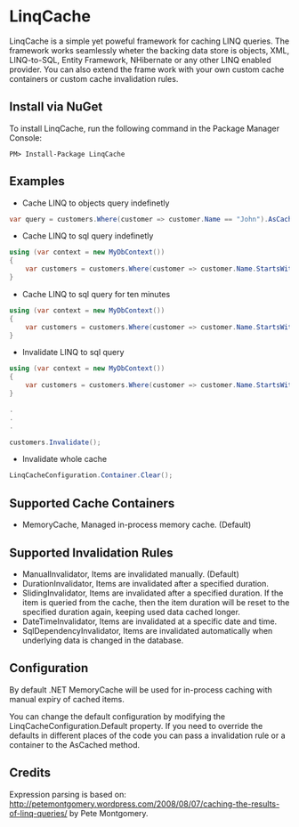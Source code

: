 LinqCache
=========
LinqCache is a simple yet poweful framework for caching LINQ queries. 
The framework works seamlessly wheter the backing data store is objects, XML, LINQ-to-SQL, Entity Framework, NHibernate or any other LINQ enabled provider. 
You can also extend the frame work with your own custom cache containers or custom cache invalidation rules.

Install via NuGet
-----------------
To install LinqCache, run the following command in the Package Manager Console:
```
PM> Install-Package LinqCache
```
Examples
--------
+ Cache LINQ to objects query indefinetly
```C#
var query = customers.Where(customer => customer.Name == "John").AsCached();
```

+ Cache LINQ to sql query indefinetly
```C#
using (var context = new MyDbContext())
{
	var customers = customers.Where(customer => customer.Name.StartsWith("A").AsCached());
}
```

+ Cache LINQ to sql query for ten minutes
```C#
using (var context = new MyDbContext())
{
	var customers = customers.Where(customer => customer.Name.StartsWith("A")).AsCached(new DurationInvalidator(TimeSpan.FromMinutes(10));
}
```
+ Invalidate LINQ to sql query
```C#
using (var context = new MyDbContext())
{
	var customers = customers.Where(customer => customer.Name.StartsWith("A").AsCached());
}

.
.
.

customers.Invalidate();
```
+ Invalidate whole cache
```C#
LinqCacheConfiguration.Container.Clear();
```

Supported Cache Containers
--------------------------
+ MemoryCache, Managed in-process memory cache. (Default)

Supported Invalidation Rules
----------------------------
+ ManualInvalidator, Items are invalidated manually. (Default)
+ DurationInvalidator, Items are invalidated after a specified duration.
+ SlidingInvalidator, Items are invalidated after a specified duration. If the item is queried from the cache, then the item duration will be reset to the specified duration again, keeping used data cached longer.
+ DateTimeInvalidator, Items are invalidated at a specific date and time.
+ SqlDependencyInvalidator, Items are invalidated automatically when underlying data is changed in the database.

Configuration
-------------
By default .NET MemoryCache will be used for in-process caching with manual expiry of cached items.

You can change the default configuration by modifying the LinqCacheConfiguration.Default property. If you need to override the defaults in different places of the code you can pass a invalidation rule or a container to the AsCached method.

Credits
-------
Expression parsing is based on: http://petemontgomery.wordpress.com/2008/08/07/caching-the-results-of-linq-queries/ by Pete Montgomery.